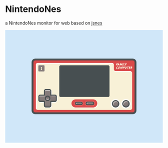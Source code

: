 # NintendoNes
a NintendoNes monitor for web based on [jsnes](https://github.com/bfirsh/jsnes)

![nes](./screenshot/nes.png)
